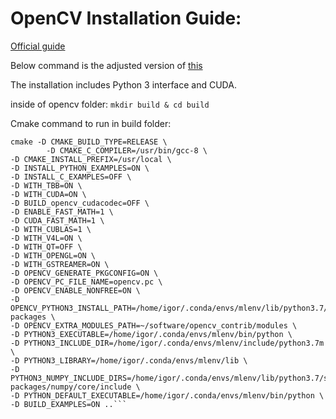 # OpenCV Installation Guide:

[Official guide](https://docs.opencv.org/master/d7/d9f/tutorial_linux_install.html)

Below command is the adjusted version of [this](https://gist.github.com/raulqf/f42c718a658cddc16f9df07ecc627be7)

The installation includes Python 3 interface and CUDA.

inside of opencv folder:
`mkdir build & cd build`

Cmake command to run in build folder:
```
cmake -D CMAKE_BUILD_TYPE=RELEASE \
        -D CMAKE_C_COMPILER=/usr/bin/gcc-8 \
-D CMAKE_INSTALL_PREFIX=/usr/local \
-D INSTALL_PYTHON_EXAMPLES=ON \
-D INSTALL_C_EXAMPLES=OFF \
-D WITH_TBB=ON \
-D WITH_CUDA=ON \
-D BUILD_opencv_cudacodec=OFF \
-D ENABLE_FAST_MATH=1 \
-D CUDA_FAST_MATH=1 \
-D WITH_CUBLAS=1 \
-D WITH_V4L=ON \
-D WITH_QT=OFF \
-D WITH_OPENGL=ON \
-D WITH_GSTREAMER=ON \
-D OPENCV_GENERATE_PKGCONFIG=ON \
-D OPENCV_PC_FILE_NAME=opencv.pc \
-D OPENCV_ENABLE_NONFREE=ON \
-D OPENCV_PYTHON3_INSTALL_PATH=/home/igor/.conda/envs/mlenv/lib/python3.7/site-packages \
-D OPENCV_EXTRA_MODULES_PATH=~/software/opencv_contrib/modules \
-D PYTHON3_EXECUTABLE=/home/igor/.conda/envs/mlenv/bin/python \
-D PYTHON3_INCLUDE_DIR=/home/igor/.conda/envs/mlenv/include/python3.7m \
-D PYTHON3_LIBRARY=/home/igor/.conda/envs/mlenv/lib \
-D PYTHON3_NUMPY_INCLUDE_DIRS=/home/igor/.conda/envs/mlenv/lib/python3.7/site-packages/numpy/core/include \
-D PYTHON_DEFAULT_EXECUTABLE=/home/igor/.conda/envs/mlenv/bin/python \
-D BUILD_EXAMPLES=ON ..```